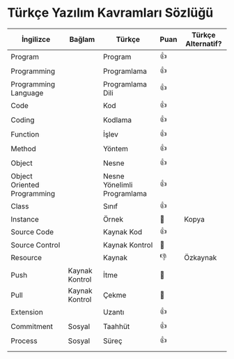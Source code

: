 # Türkçe Yazılım Kavramları Sözlüğü

|          İngilizce          |     Bağlam     |           Türkçe            | Puan | Türkçe Alternatif? |
| --------------------------- | -------------- | --------------------------- | ---- | ------------------ |
| Program                     |                | Program                     | 👍    |                    |
| Programming                 |                | Programlama                 | 👍    |                    |
| Programming Language        |                | Programlama Dili            | 👍    |                    |
| Code                        |                | Kod                         | 👍    |                    |
| Coding                      |                | Kodlama                     | 👍    |                    |
| Function                    |                | İşlev                       | 👍    |                    |
| Method                      |                | Yöntem                      | 👍    |                    |
| Object                      |                | Nesne                       | 👍    |                    |
| Object Oriented Programming |                | Nesne Yönelimli Programlama | 👍    |                    |
| Class                       |                | Sınıf                       | 👍    |                    |
| Instance                    |                | Örnek                       | 🤔    | Kopya              |
| Source Code                 |                | Kaynak Kod                  | 👍    |                    |
| Source Control              |                | Kaynak Kontrol              | 🤔    |                    |
| Resource                    |                | Kaynak                      | 👎    | Özkaynak           |
| Push                        | Kaynak Kontrol | İtme                        | 🤔    |                    |
| Pull                        | Kaynak Kontrol | Çekme                       | 🤔    |                    |
| Extension                   |                | Uzantı                      | 👍    |                    |
| Commitment                  | Sosyal         | Taahhüt                     | 👍    |                    |
| Process                     | Sosyal         | Süreç                       | 👍    |                    |
|                             |                |                             |      |                    |